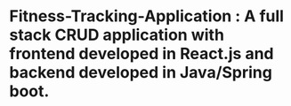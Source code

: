 # Fitness-Tracking-Application : A full stack CRUD application with frontend developed in React.js and backend developed in Java/Spring boot. 
